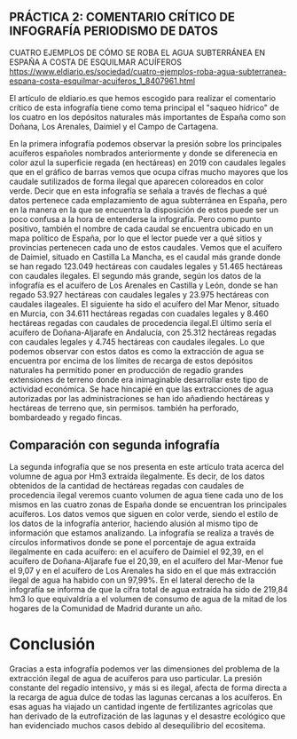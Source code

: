 ## PRÁCTICA 2: COMENTARIO CRÍTICO DE INFOGRAFÍA PERIODISMO DE DATOS

CUATRO EJEMPLOS DE CÓMO SE ROBA EL AGUA SUBTERRÁNEA EN ESPAÑA A COSTA DE ESQUILMAR ACUÍFEROS https://www.eldiario.es/sociedad/cuatro-ejemplos-roba-agua-subterranea-espana-costa-esquilmar-acuiferos_1_8407961.html

El artículo de eldiario.es que hemos escogido para realizar el comentario crítico de esta infografía tiene como tema principal el "saqueo hídrico" de los cuatro en los depósitos naturales más importantes de España como son Doñana, Los Arenales, Daimiel y el Campo de Cartagena.

En la primera infografía podemos observar la presión sobre los principales acuíferos españoles nombrados anteriormente y donde se diferenecia en color azul la superficie regada (en hectáreas) en 2019 con caudales legales que en el gráfico de barras vemos que ocupa cifras mucho mayores que los caudale sutilizados de forma ilegal que aparecen coloreados en color verde. Decir que en esta infografía se señala a través de flechas a qué datos pertenece cada emplazamiento de agua subterránea en España, pero en la manera en la que se encuentra la disposición de estos puede ser un poco confusa a la hora de entenderse la infografía. Pero como punto positivo, también el nombre de cada caudal se encuentra ubicado en un mapa político de España, por lo que el lector puede ver a qué sitios y provincias pertenecen cada uno de estos caudales. Vemos que el acuífero de Daimiel, situado en Castilla La Mancha, es el caudal más grande donde se han regado 123.049 hectáreas con caudales legales y 51.465 hectáreas con caudales ilegales. El segundo más grande, según los datos de la infografía es el acuífero de Los Arenales en Castilla y León, donde se han regado 53.927 hectáreas con caudales legales y 23.975 hectáreas con caudales ilageales. El siguiente ha sido el acuífero del Mar Menor, situado en Murcia, con 34.611 hectáreas regadas con cuadales legales y 8.460 hectáreas regadas con caudales de procedencia ilegal.El último sería el acuífero de Doñana-Aljarafe en Andalucía, con 25.312 hectáreas regadas con caudales legales y 4.745 hectáreas con caudales ilegales. Lo que podemos observar con estos datos es como la extracción de agua se encuentra por encima de los límites de recarga de estos depósitos naturales ha permitido poner en producción de regadío grandes extensiones de terreno donde era inimaginable desarrollar este tipo de actividad económica. Se hace hincapié en que las extracciones de agua autorizadas por las administraciones se han ido añadiendo hectáreas y hectáreas de terreno que, sin permisos. también ha perforado, bombardeado y regado fincas.

## Comparación con segunda infografía

La segunda infografía que se nos presenta en este artículo trata acerca del volumne de agua por Hm3 extraída ilegalmente. Es decir, de los datos obtenidos de la cantidad de hectáreas regadas con caudales de procedencia ilegal veremos cuanto volumen de agua tiene cada uno de los mismos en las cuatro zonas de España donde se encuentran los principales acuíferos. Los datos vemos que siguen en color verde, siendo el estilo de los datos de la infografía anterior, haciendo alusión al mismo tipo de información que estamos analizando. La infografía se realiza a través de círculos informativos donde se pone el porcentaje de agua extraída ilegalmente en cada acuífero: en el acuífero de Daimiel el 92,39, en el acuífero de Doñana-Aljarafe fue el 20,39, en el acuífero del Mar-Menor fue el 9,07 y en el acuífero de Los Arenales ha sido en el que más extracción ilegal de agua ha habido con un 97,99%. En el lateral derecho de la infografía se informa de que la cifra total de agua extraída ha sido de 219,84 hm3 lo que equivaldría a el volumen de consumo de agua de la mitad de los hogares de la Comunidad de Madrid durante un año.

# Conclusión 

Gracias a esta infografía podemos ver las dimensiones del problema de la extracción ilegal de agua de acuíferos para uso particular. La presión constante del regadío intensivo, y más si es ilegal, afecta de forma directa a la recarga de agua dulce de todas las lagunas cercanas a los acuíferos. En esas aguas ha viajado un cantidad ingente de fertilizantes agrícolas que han derivado de la eutrofización de las lagunas y el desastre ecológico que han evidenciado muchos casos debido al desequilibrio del ecositema.
